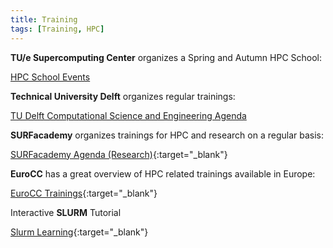 ```yaml
---
title: Training
tags: [Training, HPC]
---
```


**TU/e Supercomputing Center** organizes a Spring and Autumn HPC School:

[HPC School Events](../../../hpc-school.md)

**Technical University Delft** organizes regular trainings:

[TU Delft Computational Science and Engineering Agenda](https://www.tudelft.nl/cse/agenda)

**SURFacademy** organizes trainings for HPC and research on a regular basis:

[SURFacademy Agenda (Research)](https://www.surf.nl/agenda?agenda-filters%5B2817%5D=2817){:target="_blank"}

**EuroCC** has a great overview of HPC related trainings available in Europe:

[EuroCC Trainings](https://www.eurocc-access.eu/services/training/){:target="_blank"}

Interactive **SLURM** Tutorial

[Slurm Learning](http://slurmlearning.deic.dk/){:target="_blank"}
